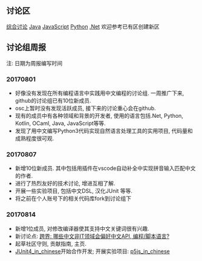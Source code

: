 ## 讨论区
[综合讨论](https://github.com/program-in-chinese/overview/issues) [Java](https://github.com/program-in-chinese/Java) [JavaScript](https://github.com/program-in-chinese/JavaScript) [Python](https://github.com/program-in-chinese/Python) [.Net](https://github.com/program-in-chinese/.Net) 欢迎参考已有区创建新区

## 讨论组周报

注: 日期为周报编写时间

### 20170801
- 好像没有发现在所有编程语言中实践用中文编程的讨论组. 一周推广下来, github的讨论组已有10位新成员. 
- osc上暂时没有发现活跃成员, 接下来的讨论重心会在github.
- 现有的成员中有各种领域和背景的开发者, 使用的语言包括.Net, Python, Kotlin, OCaml, Java, JavaScript等等.
- 发现了用中文编写Python3代码实现自然语言处理工具的实用项目, 代码量和成熟程度很可观.

### 20170807
- 新增10位新成员. 其中包括用插件在vscode自动补全中实现拼音输入匹配中文的作者.
- 进行了热烈友好的技术讨论, 增进互相了解.
- 开展一些实验项目, 包括中文DSL, 汉化JUnit 等等.
- 将之前在个人账号下的相关代码库fork到讨论组下
    
### 20170814
- 新增1位成员, 对修改编译器使其支持中文关键词很有兴趣.
- 新讨论点: [跨界: 哪些中文非IT领域会偏好中文API, 编程/脚本语言?](https://github.com/program-in-chinese/overview/issues/19)
- 起草社区守则, 贡献指南, 主页.
- [JUnit4_in_chinese](https://github.com/program-in-chinese/junit4_in_chinese)开始合作开发; 开展实验项目: [p5js_in_chinese](https://github.com/program-in-chinese/p5js_in_chinese)
